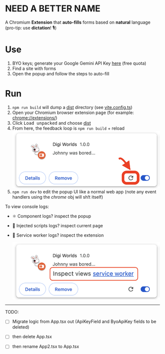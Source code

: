 # NEED A BETTER NAME

A Chromium **Extension** that **auto-fills** forms based on **natural** language (pro-tip: use **dictation**! 🎙️)

# Use
1. BYO keys; generate your Google Gemini API Key [here](https://aistudio.google.com/apikey) (free quota)
2. Find a site with forms
3. Open the popup and follow the steps to auto-fill


# Run
1. `npm run build` will dump a [dist](./dist) directory (see [vite.config.ts](./vite.config.ts))
2. Open your Chromium browser extension page (for example: [chrome://extensions/](chrome://extensions/))
3. Click <kbd>Load unpacked</kbd> and choose [dist](./dist)
4. From here, the feedback loop is `npm run build` + reload <img src="readme/reload-extension-guide.png" alt="reload extension" style="max-height: 256px;">
5. `npm run dev` to edit the popup UI like a normal web app (note any event handlers using the _chrome_ obj will sh!t itself)

To view console logs:

- ⚛️ Component logs? inspect the popup
- 💉 Injected scripts logs? inspect current page
- 🤖 Service worker logs? inspect the extension

  ![how to view extension console logs](readme/inspect-service-worker-logs.png)


---
TODO:

- [ ] Migrate logic from App.tsx out (ApiKeyField and ByoApiKey fields to be deleted)
- [ ] then delete App.tsx
- [ ] then rename App2.tsx to App.tsx

